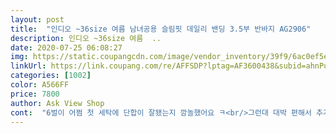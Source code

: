 ```yaml
---
layout: post 
title:  "인디오 ~36size 여름 남녀공용 슬림핏 데일리 밴딩 3.5부 반바지 AG2906" 
description: 인디오 ~36size 여름  ..
date: 2020-07-25 06:08:27 
img: https://static.coupangcdn.com/image/vendor_inventory/39f9/6ac0ef5e455612cf527a9ce9620140621ce15e1088b5d50a7c04efd4ee88.jpg 
linkUrl: https://link.coupang.com/re/AFFSDP?lptag=AF3600438&subid=ahnPublicAsk&pageKey=1389704867&itemId=2425269057&vendorItemId=70419306116&traceid=V0-113-64e694140acadf7e 
categories: [1002] 
color: A566FF 
price: 7800 
author: Ask View Shop 
cont:  "6벌이 어쩜 첫 세탁에 단합이 잘됐는지 깜놀했어요 ㅋ<br/>그런대 대박 편해서 추가 구매함<br/>그여러벌 다 세탁한번하니 허리묶는 끈이 다 빠져서 있더라구요<br/>너무편함... <br/>여름 잠옷겸 집안에서 활동 하는것 구하는중 우연 하게 사봤음<br/>배송 빠르고 포장 봉지에 잘 왔어요! 그린색으로 구입했어요.<br/> 고2공쥬 집에서 입으라고 구입해줬네요.<br/> 우리 딸이 잘 입을듯해요.<br/> 집에서 편하게 입으라고  넉넉한 사이즈로 일부러 구입함.<br/><br/>여러벌샀는데<br/>요상품4벌 같은분꺼2벌 총6벌<br/>저희집세탁기가 강력해서 그런건지 ㅋ<br/>좀 아저씨느낌나지만 엄청 편해요<br/>" 
---
```

